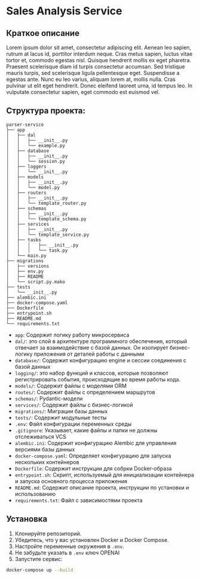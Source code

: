 # Sales Analysis Service

## Краткое описание
Lorem ipsum dolor sit amet, consectetur adipiscing elit. Aenean leo sapien, rutrum at lacus id, 
porttitor interdum neque. Cras metus sapien, luctus vitae tortor et, commodo egestas nisl. 
Quisque hendrerit mollis ex eget pharetra. Praesent scelerisque diam id turpis consectetur 
accumsan. Sed tristique mauris turpis, sed scelerisque ligula pellentesque eget. Suspendisse 
a egestas ante. Nunc eu leo varius, aliquam lorem at, mollis nulla. Cras pulvinar ut elit 
eget hendrerit. Donec eleifend laoreet urna, id tempus leo. In vulputate consectetur sapien, 
eget commodo est euismod vel. 

## Структура проекта:

```shell
parser-service
├── app
│   ├── dal
│   │   ├── __init__.py
│   │   └── example.py
│   ├── database
│   │   ├── __init__.py
│   │   └── session.py
│   ├── loggers
│   │   └── __init__.py
│   ├── models
│   │   ├── __init__.py
│   │   └── model.py
│   ├── routers
│   │   ├── __init__.py
│   │   └── template_router.py
│   ├── schemas
│   │   ├── __init__.py
│   │   └── template_schema.py
│   ├── services
│   │   ├── __init__.py
│   │   └── template_service.py
│   ├── tasks
│   │   │   ├── __init__.py
│   │   │   └── task.py
│   └── main.py
├── migrations
│   ├── versions
│   ├── env.py
│   ├── README
│   └── script.py.mako
├── tests
│   └── __init__.py
├── alembic.ini
├── docker-compose.yaml
├── Dockerfile
├── entrypoint.sh
├── README.md
└── requirements.txt

```

- `app`: Содержит логику работу микросервиса
- `dal/`: это слой в архитектуре программного обеспечения, который отвечает за
  взаимодействие с базой данных.
  Он изолирует бизнес-логику приложения от деталей работы с данными
- `database/`: Содержит конфигурацию engine и сессии соединения с базой данных
- `logging/`: это набор функций и классов, которые позволяют регистрировать
  события, происходящие во время работы кода.
- `models/`: Содержит файлы с моделями ORM
- `routes/`: Содержит файлы с определением маршрутов
- `schemas/`: Pydantic-модели
- `services/`: Содержит файлы с бизнес-логикой
- `migrations/`: Миграции базы данных
- `tests/`: Содержит модульные тесты
- `.env`: Файл конфигурации переменных среды
- `.gitignore`: Указывает, какие файлы и папки не должны отслеживаться VCS
- `alembic.ini`: Содержит конфигурацию Alembic для управления версиями базы
  данных
- `docker-compose.yaml`: Определяет конфигурацию для запуска нескольких
  контейнеров
- `Dockerfile`: Содержит инструкции для собрки Docker-образа
- `entrypoint.sh`: Скрипт, используемый для инициализации контейнера и запуска
  основного процесса приложения
- `README.md`: Содержит описание проекта, инструкции по установки и
  использованию
- `requirements.txt`: Файл с зависимостями проекта

## Установка

1. Клонируйте репозиторий.
2. Убедитесь, что у вас установлен Docker и Docker Compose.
3. Настройте переменные окружения в `.env`.
4. Не забудьте указать в `.env` ключ OPENAI
4. Запустите сервис:

```bash
docker-compose up --build
